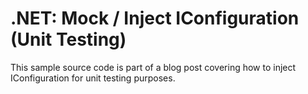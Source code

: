 # .NET: Mock / Inject IConfiguration (Unit Testing)
This sample source code is part of a blog post covering how to inject IConfiguration for unit testing purposes.  


